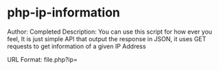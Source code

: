# php-ip-information

Author: Completed
Description: You can use this script for how ever you feel, It is just simple API that output the response in JSON, it uses GET requests to get information of a given IP Address

URL Format: file.php?ip=<ip>
